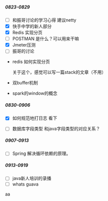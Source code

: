 ##### 0823-0829

- [ ] 和振哥讨论的学习心得   建议netty
- [x] 快手中学的新人部分
- [x] Redis  实现分页
- [ ] POSTMAN 是什么？可以用来干嘛
- [x] Jmeter压测
- [ ] 振哥的讨论

- redis 如何实现分页  

  关于这个，感觉可以写一篇stack的文章（不用）

- 双buffer机制

- spark的window的概念

##### 0830-0906

- [x] 如何规范地打日志 看下
- [ ] 数据库字段类型 和java字段类型的对应关系？



##### 0907-0913

- [ ] Spring 解决循环依赖的原理。



##### 0913-0919

- [ ] java新人培训的录播
- [ ] whats guava

aa